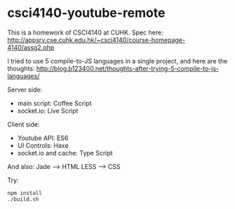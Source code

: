 # csci4140-youtube-remote

This is a homework of CSCI4140 at CUHK.
Spec here: http://appsrv.cse.cuhk.edu.hk/~csci4140/course-homepage-4140/assg2.php

I tried to use 5 compile-to-JS languages in a single project,
and here are the thoughts: http://blog.b123400.net/thoughts-after-trying-5-compile-to-js-languages/

Server side:
- main script: Coffee Script
- socket.io: Live Script

Client side:
- Youtube API: ES6
- UI Controls: Haxe
- socket.io and cache: Type Script

And also:
Jade --> HTML
LESS --> CSS

Try:
```
npm install
./build.sh
```
